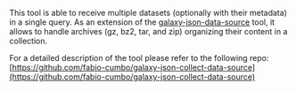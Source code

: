 This tool is able to receive multiple datasets (optionally with their metadata) in a single query. As an extension of the [galaxy-json-data-source](https://github.com/mdshw5/galaxy-json-data-source) tool, it allows to handle archives (gz, bz2, tar, and zip) organizing their content in a collection. 

For a detailed description of the tool please refer to the following repo:
[https://github.com/fabio-cumbo/galaxy-json-collect-data-source](https://github.com/fabio-cumbo/galaxy-json-collect-data-source)
